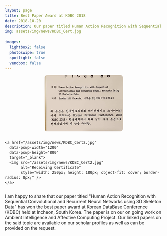 ```yaml
---
layout: page
title: Best Paper Award at KDBC 2018
date: 2018-10-20
description: Our paper titled Human Action Recognition with Sequential Convolution and Recurrent Neural Networks Using 3D Skeleton Data, has won the best paper award in Korean Database Conference held at South Korea.
img: assets/img/news/KDBC_Cert.jpg

images:
  lightbox2: false
  photoswipe: true
  spotlight: false
  venobox: false
---
```



<div style="display: flex; justify-content: center; align-items: center;">
  <div class="pswp-gallery pswp-gallery--single-column" id="gallery--news" style="display: flex; gap: 10px; flex-wrap: wrap; justify-content: center;">
    <a href="/assets/img/news/KDBC_Cert.jpg"
      data-pswp-width="1200" 
      data-pswp-height="800"
      target="_blank">
      <img src="/assets/img/news/KDBC_Cert.jpg" 
           alt="Best Paper Award KDBC" 
           style="width: 250px; height: 180px; object-fit: cover; border-radius: 8px;" />
    </a>

	<a href="/assets/img/news/KDBC_Cert2.jpg"
      data-pswp-width="1200" 
      data-pswp-height="800"
      target="_blank">
      <img src="/assets/img/news/KDBC_Cert2.jpg" 
           alt="Receiving Certificate" 
           style="width: 250px; height: 180px; object-fit: cover; border-radius: 8px;" />
    </a>
  </div>
</div>


I am happy to share that our paper titled "Human Action Recognition with Sequential Convolutional and Recurrent Neural Networks using 3D Skeleton Data" has won the best paper award at Korean DataBase Conference (KDBC) held at Incheon, South Korea. The paper is on our on going work on Ambient Intelligence and Affective Computing Project. Our linked papers on the said topic are available on our scholar profiles as well as can be provided on the request.